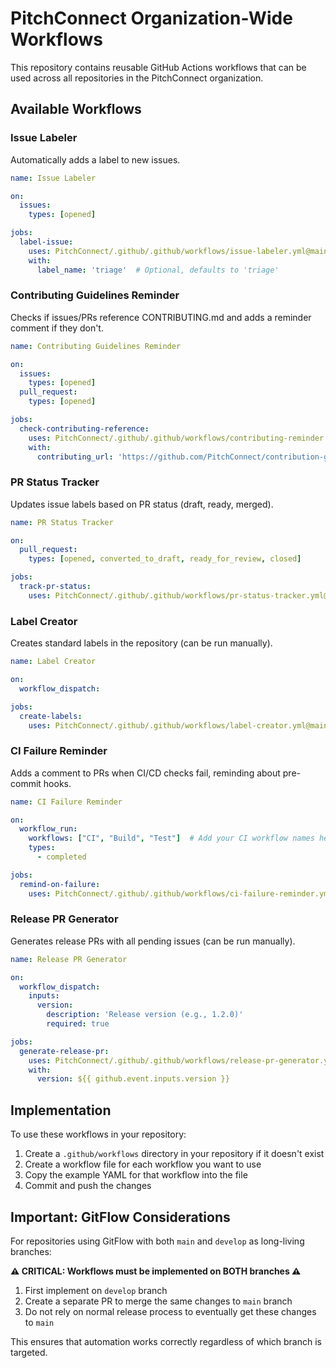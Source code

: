 # PitchConnect Organization-Wide Workflows

This repository contains reusable GitHub Actions workflows that can be used across all repositories in the PitchConnect organization.

## Available Workflows

### Issue Labeler

Automatically adds a label to new issues.

```yaml
name: Issue Labeler

on:
  issues:
    types: [opened]

jobs:
  label-issue:
    uses: PitchConnect/.github/.github/workflows/issue-labeler.yml@main
    with:
      label_name: 'triage'  # Optional, defaults to 'triage'
```

### Contributing Guidelines Reminder

Checks if issues/PRs reference CONTRIBUTING.md and adds a reminder comment if they don't.

```yaml
name: Contributing Guidelines Reminder

on:
  issues:
    types: [opened]
  pull_request:
    types: [opened]

jobs:
  check-contributing-reference:
    uses: PitchConnect/.github/.github/workflows/contributing-reminder.yml@main
    with:
      contributing_url: 'https://github.com/PitchConnect/contribution-guidelines/blob/main/CONTRIBUTING.md'  # Optional
```

### PR Status Tracker

Updates issue labels based on PR status (draft, ready, merged).

```yaml
name: PR Status Tracker

on:
  pull_request:
    types: [opened, converted_to_draft, ready_for_review, closed]

jobs:
  track-pr-status:
    uses: PitchConnect/.github/.github/workflows/pr-status-tracker.yml@main
```

### Label Creator

Creates standard labels in the repository (can be run manually).

```yaml
name: Label Creator

on:
  workflow_dispatch:

jobs:
  create-labels:
    uses: PitchConnect/.github/.github/workflows/label-creator.yml@main
```

### CI Failure Reminder

Adds a comment to PRs when CI/CD checks fail, reminding about pre-commit hooks.

```yaml
name: CI Failure Reminder

on:
  workflow_run:
    workflows: ["CI", "Build", "Test"]  # Add your CI workflow names here
    types:
      - completed

jobs:
  remind-on-failure:
    uses: PitchConnect/.github/.github/workflows/ci-failure-reminder.yml@main
```

### Release PR Generator

Generates release PRs with all pending issues (can be run manually).

```yaml
name: Release PR Generator

on:
  workflow_dispatch:
    inputs:
      version:
        description: 'Release version (e.g., 1.2.0)'
        required: true

jobs:
  generate-release-pr:
    uses: PitchConnect/.github/.github/workflows/release-pr-generator.yml@main
    with:
      version: ${{ github.event.inputs.version }}
```

## Implementation

To use these workflows in your repository:

1. Create a `.github/workflows` directory in your repository if it doesn't exist
2. Create a workflow file for each workflow you want to use
3. Copy the example YAML for that workflow into the file
4. Commit and push the changes

## Important: GitFlow Considerations

For repositories using GitFlow with both `main` and `develop` as long-living branches:

**⚠️ CRITICAL: Workflows must be implemented on BOTH branches ⚠️**

1. First implement on `develop` branch
2. Create a separate PR to merge the same changes to `main` branch
3. Do not rely on normal release process to eventually get these changes to `main`

This ensures that automation works correctly regardless of which branch is targeted.
